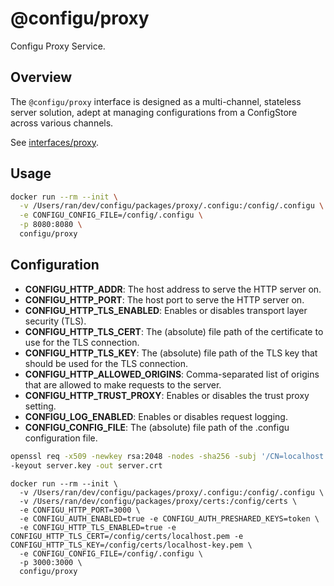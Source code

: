 # @configu/proxy

Configu Proxy Service.

## Overview

The `@configu/proxy` interface is designed as a multi-channel, stateless server solution, adept at managing configurations from a ConfigStore across various channels.

See [interfaces/proxy](https://docs.configu.com/interfaces/proxy/overview).

## Usage

```bash
docker run --rm --init \
  -v /Users/ran/dev/configu/packages/proxy/.configu:/config/.configu \
  -e CONFIGU_CONFIG_FILE=/config/.configu \
  -p 8080:8080 \
  configu/proxy
```

## Configuration

- **CONFIGU_HTTP_ADDR**: The host address to serve the HTTP server on.
- **CONFIGU_HTTP_PORT**: The host port to serve the HTTP server on.
- **CONFIGU_HTTP_TLS_ENABLED**: Enables or disables transport layer security (TLS).
- **CONFIGU_HTTP_TLS_CERT**: The (absolute) file path of the certificate to use for the TLS connection.
- **CONFIGU_HTTP_TLS_KEY**: The (absolute) file path of the TLS key that should be used for the TLS connection.
- **CONFIGU_HTTP_ALLOWED_ORIGINS**: Comma-separated list of origins that are allowed to make requests to the server.
- **CONFIGU_HTTP_TRUST_PROXY**: Enables or disables the trust proxy setting.
- **CONFIGU_LOG_ENABLED**: Enables or disables request logging.
- **CONFIGU_CONFIG_FILE**: The (absolute) file path of the .configu configuration file.

```bash
openssl req -x509 -newkey rsa:2048 -nodes -sha256 -subj '/CN=localhost' \
-keyout server.key -out server.crt
```

```
docker run --rm --init \
  -v /Users/ran/dev/configu/packages/proxy/.configu:/config/.configu \
  -v /Users/ran/dev/configu/packages/proxy/certs:/config/certs \
  -e CONFIGU_HTTP_PORT=3000 \
  -e CONFIGU_AUTH_ENABLED=true -e CONFIGU_AUTH_PRESHARED_KEYS=token \
  -e CONFIGU_HTTP_TLS_ENABLED=true -e CONFIGU_HTTP_TLS_CERT=/config/certs/localhost.pem -e CONFIGU_HTTP_TLS_KEY=/config/certs/localhost-key.pem \
  -e CONFIGU_CONFIG_FILE=/config/.configu \
  -p 3000:3000 \
  configu/proxy
```
